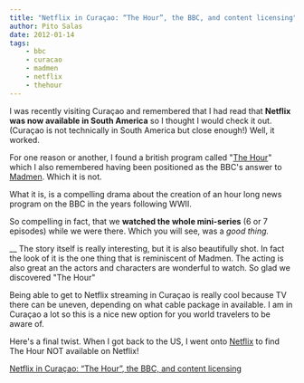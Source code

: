 ```yaml
---
title: "Netflix in Curaçao: “The Hour”, the BBC, and content licensing"
author: Pito Salas
date: 2012-01-14
tags:
    - bbc
    - curacao
    - madmen
    - netflix
    - thehour
---
```




I was recently visiting Curaçao and remembered that I had read that **Netflix
was now available in South America** so I thought I would check it out.
(Curaçao is not technically in South America but close enough!) Well, it
worked.

For one reason or another, I found a british program called "[The
Hour](<http://www.bbcamerica.com/the-hour/>)" which I also remembered having
been positioned as the BBC's answer to
[Madmen](<http://www.amctv.com/shows/mad-men>). Which it is not.

What it is, is a compelling drama about the creation of an hour long news
program on the BBC in the years following WWII.

So compelling in fact, that we **watched the whole mini-series** (6 or 7
episodes) while we were there. Which you will see, was a _good thing._

__ The story itself is really interesting, but it is also beautifully shot. In
fact the look of it is the one thing that is reminiscent of Madmen. The acting
is also great an the actors and characters are wonderful to watch. So glad we
discovered "The Hour"

Being able to get to Netflix streaming in Curaçao is really cool because TV
there can be uneven, depending on what cable package in available. I am in
Curaçao a lot so this is a nice new option for you world travelers to be aware
of.

Here's a final twist. When I got back to the US, I went onto
[Netflix](<http://movies.netflix.com/WiMovie/The_Hour/70203479?trkid=2361637>)
to find The Hour NOT available on Netflix!


[Netflix in Curaçao: “The Hour”, the BBC, and content licensing](None)
